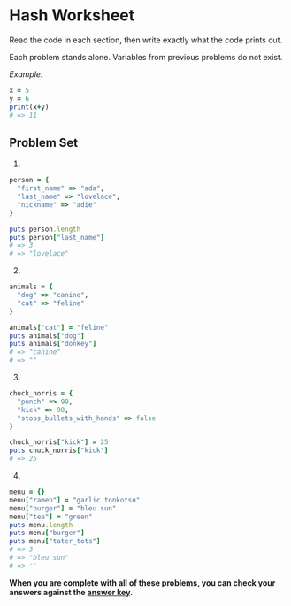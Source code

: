# Hash Worksheet

Read the code in each section, then write exactly what the code prints out.

Each problem stands alone. Variables from previous problems do not exist.

*Example:*
```ruby
x = 5
y = 6
print(x+y)
# => 11
```
## Problem Set

1.
```ruby
person = {
  "first_name" => "ada",
  "last_name" => "lovelace",
  "nickname" => "adie"
}

puts person.length
puts person["last_name"]
# => 3
# => "lovelace"  
```

2.
```ruby
animals = {
  "dog" => "canine",
  "cat" => "feline"
}

animals["cat"] = "feline"
puts animals["dog"]
puts animals["donkey"]
# => "canine"
# => ""
```

3.
```ruby
chuck_norris = {
  "punch" => 99,
  "kick" => 98,
  "stops_bullets_with_hands" => false
}

chuck_norris["kick"] = 25
puts chuck_norris["kick"]
# => 25
```

4.
```ruby
menu = {}
menu["ramen"] = "garlic tonkotsu"
menu["burger"] = "bleu sun"
menu["tea"] = "green"
puts menu.length
puts menu["burger"]
puts menu["tater_tots"]
# => 3
# => "bleu sun"
# => ""
```


**When you are complete with all of these problems, you can check your answers against the [answer key](../assignments/hash-worksheet-answers.md).**
